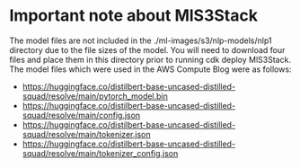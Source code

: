 # Important note about MlS3Stack
The model files are not included in the ./ml-images/s3/nlp-models/nlp1 directory due to the file sizes of the model. You will need to download four files and place them in this directory prior to running cdk deploy MlS3Stack. The model files which were used in the AWS Compute Blog were as follows:

- https://huggingface.co/distilbert-base-uncased-distilled-squad/resolve/main/pytorch_model.bin
- https://huggingface.co/distilbert-base-uncased-distilled-squad/resolve/main/config.json
- https://huggingface.co/distilbert-base-uncased-distilled-squad/resolve/main/tokenizer.json
- https://huggingface.co/distilbert-base-uncased-distilled-squad/resolve/main/tokenizer_config.json
